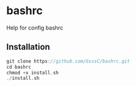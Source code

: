 # bashrc
Help for config bashrc

## Installation
```go
git clone https://github.com/GsssC/bashrc.git
cd bashrc
chmod +x install.sh
./install.sh
```
